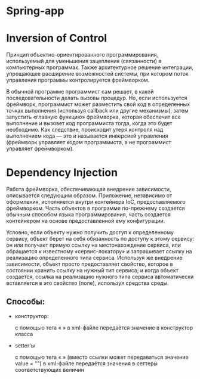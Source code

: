 # Spring-app

Inversion of Control
====================
Принцип объектно-ориентированного программирования, используемый для уменьшения зацепления (связанности) в компьютерных программах. Также архитектурное решение интеграции, упрощающее расширение возможностей системы, при котором поток управления программы контролируется фреймворком.

В обычной программе программист сам решает, в какой последовательности делать вызовы процедур. Но, если используется фреймворк, программист может разместить свой код в определенных точках выполнения (используя callback или другие механизмы), затем запустить «главную функцию» фреймворка, которая обеспечит все выполнение и вызовет код программиста тогда, когда это будет необходимо. Как следствие, происходит утеря контроля над выполнением кода — это и называется инверсией управления (фреймворк управляет кодом программиста, а не программист управляет фреймворком).

Dependency Injection
====================
Работа фреймворка, обеспечивающая внедрение зависимости, описывается следующим образом. Приложение, независимо от оформления, исполняется внутри контейнера IoC, предоставляемого фреймворком. Часть объектов в программе по-прежнему создается обычным способом языка программирования, часть создается контейнером на основе предоставленной ему конфигурации.

Условно, если объекту нужно получить доступ к определенному сервису, объект берет на себя обязанность по доступу к этому сервису: он или получает прямую ссылку на местонахождение сервиса, или обращается к известному «сервис-локатору» и запрашивает ссылку на реализацию определенного типа сервиса. Используя же внедрение зависимости, объект просто предоставляет свойство, которое в состоянии хранить ссылку на нужный тип сервиса; и когда объект создается, ссылка на реализацию нужного типа сервиса автоматически вставляется в это свойство (поле), используя средства среды.

Способы:
--------
* конструктор:

    с помощью тега « <constructor-arg value=""/> » в xml-файле передаётся значение в конструктор класса 
  
* setter'ы

  с помощью тега « <property name="" ref=""/> » (вместо ссылки может передаваться значение value = "") в xml-файле передаётся значения в сеттеры соответствующих величин

